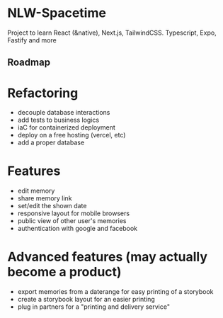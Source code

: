 # NLW-Spacetime

Project to learn React (&native), Next.js, TailwindCSS. Typescript, Expo, Fastify and more

## Roadmap

# Refactoring
- decouple database interactions
- add tests to business logics
- iaC for containerized deployment
- deploy on a free hosting (vercel, etc)
- add a proper database

# Features
- edit memory
- share memory link
- set/edit the shown date
- responsive layout for mobile browsers
- public view of other user's memories
- authentication with google and facebook

# Advanced features (may actually become a product)
- export memories from a daterange for easy printing of a storybook
- create a storybook layout for an easier printing
- plug in partners for a "printing and delivery service"
